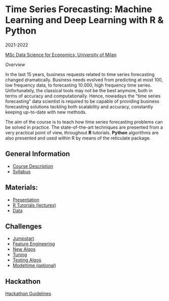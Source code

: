 
# Time Series Forecasting: Machine Learning and Deep Learning with R & Python

2021-2022

[MSc Data Science for Economics, University of
Milan](https://dse.cdl.unimi.it/en)

*Overview*

In the last 15 years, business requests related to time series
forecasting changed dramatically. Business needs evolved from predicting
at most 100, low frequency data, to forecasting 10.000, high frequency
time series. Unfortunately, the classical tools may not be the best
anymore, both in terms of accuracy and computationally. Hence, nowadays
the “time series forecasting” data scientist is required to be capable
of providing business forecasting solutions tackling both scalability
and accuracy, constantly keeping up-to-date with new methods.

The aim of the course is to teach how time series forecasting problems
can be solved in practice. The state-of-the-art techniques are presented
from a very practical point of view, throughout **R** tutorials.
**Python** algorithms are also presented and used within R by means of
the reticulate package.

## General Information

-   [Course
    Description](https://marcozanotti.github.io/tsforecasting-course/general-infos/tsf_description.html)  
-   [Syllabus](https://marcozanotti.github.io/tsforecasting-course/general-infos/tsf_syllabus.html)

## Materials:

-   [Presentation](https://marcozanotti.github.io/tsforecasting-course/resources/tsfor_presentation.html)  
-   [R Tutorials
    (lectures)](https://github.com/marcozanotti/tsforecasting-course/tree/master/R)  
-   [Data](https://marcozanotti.github.io/tsforecasting-course/R/tsfor_lecture0_data.html)

## Challenges

-   [Jumpstart](https://marcozanotti.github.io/tsforecasting-course/challenges/tsfor_challenge0_jumpstart.html)  
-   [Feature
    Engineering](https://marcozanotti.github.io/tsforecasting-course/challenges/tsfor_challenge1_feateng.html)  
-   [New
    Algos](https://marcozanotti.github.io/tsforecasting-course/challenges/tsfor_challenge2_newalgos.html)  
-   [Tuning](https://marcozanotti.github.io/tsforecasting-course/challenges/tsfor_challenge3_tuning.html)  
-   [Testing
    Algos](https://marcozanotti.github.io/tsforecasting-course/challenges/tsfor_challenge4_algos.html)  
-   [Modeltime
    (optional)](https://marcozanotti.github.io/tsforecasting-course/challenges/tsfor_challenge_optional_modeltime.html)

## Hackathon

[Hackathon
Guidelines](https://marcozanotti.github.io/tsforecasting-course/exam/tsf_exam_guidelines.html)
